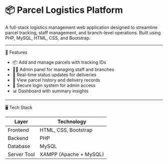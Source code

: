 # 📦 Parcel Logistics Platform

A full-stack logistics management web application designed to streamline parcel tracking, staff management, and branch-level operations. Built using PHP, MySQL, HTML, CSS, and Bootstrap.

---

🚀 Features

- 📦 Add and manage parcels with tracking IDs
- 🧑‍💼 Admin panel for managing staff and branches
- 📍 Real-time status updates for deliveries
- 🧾 View parcel history and delivery records
- 🔐 Secure login system for admin access
- 📊 Dashboard with summary insights

---

🖥️ Tech Stack

| Layer       | Technology           |
|-------------|----------------------|
| Frontend    | HTML, CSS, Bootstrap |
| Backend     | PHP                  |
| Database    | MySQL                |
| Server Tool | XAMPP (Apache + MySQL)|

